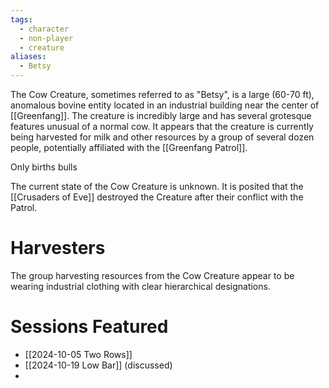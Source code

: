 ```yaml
---
tags:
  - character
  - non-player
  - creature
aliases:
  - Betsy
---
```

The Cow Creature, sometimes referred to as "Betsy", is a large (60-70 ft), anomalous bovine entity located in an industrial building near the center of [[Greenfang]]. The creature is incredibly large and has several grotesque features unusual of a normal cow. It appears that the creature is currently being harvested for milk and other resources by a group of several dozen people, potentially affiliated with the [[Greenfang Patrol]].

Only births bulls

The current state of the Cow Creature is unknown. It is posited that the [[Crusaders of Eve]] destroyed the Creature after their conflict with the Patrol.
# Harvesters

The group harvesting resources from the Cow Creature appear to be wearing industrial clothing with clear hierarchical designations.

# Sessions Featured

- [[2024-10-05 Two Rows]]
- [[2024-10-19 Low Bar]] (discussed)
- 